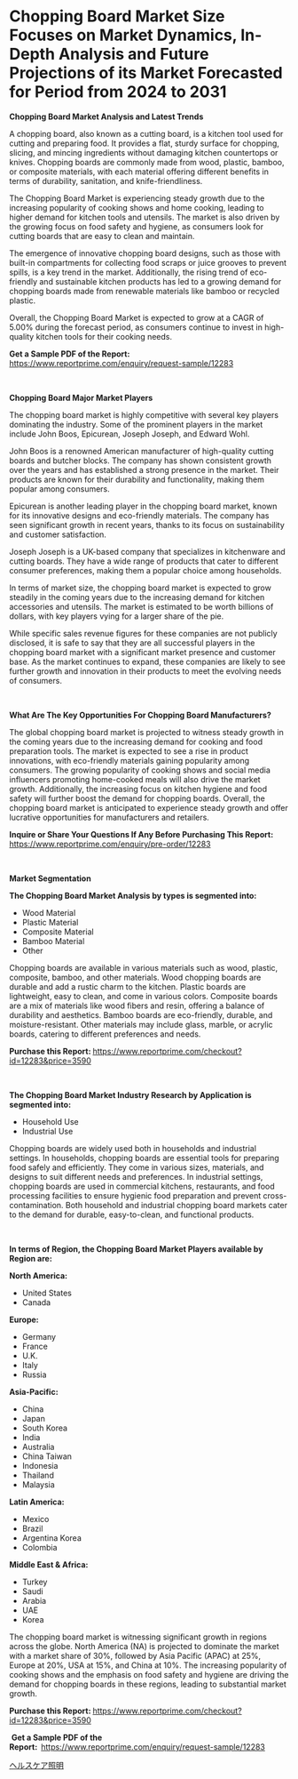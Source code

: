 <p><h1>Chopping Board Market Size Focuses on Market Dynamics, In-Depth Analysis and Future Projections of its Market Forecasted for Period from 2024 to 2031</h1></p><p><strong>Chopping Board Market Analysis and Latest Trends</strong></p>
<p><p>A chopping board, also known as a cutting board, is a kitchen tool used for cutting and preparing food. It provides a flat, sturdy surface for chopping, slicing, and mincing ingredients without damaging kitchen countertops or knives. Chopping boards are commonly made from wood, plastic, bamboo, or composite materials, with each material offering different benefits in terms of durability, sanitation, and knife-friendliness.</p><p>The Chopping Board Market is experiencing steady growth due to the increasing popularity of cooking shows and home cooking, leading to higher demand for kitchen tools and utensils. The market is also driven by the growing focus on food safety and hygiene, as consumers look for cutting boards that are easy to clean and maintain.</p><p>The emergence of innovative chopping board designs, such as those with built-in compartments for collecting food scraps or juice grooves to prevent spills, is a key trend in the market. Additionally, the rising trend of eco-friendly and sustainable kitchen products has led to a growing demand for chopping boards made from renewable materials like bamboo or recycled plastic.</p><p>Overall, the Chopping Board Market is expected to grow at a CAGR of 5.00% during the forecast period, as consumers continue to invest in high-quality kitchen tools for their cooking needs.</p></p>
<p><strong>Get a Sample PDF of the Report:&nbsp;</strong> <a href="https://www.reportprime.com/enquiry/request-sample/12283">https://www.reportprime.com/enquiry/request-sample/12283</a></p>
<p>&nbsp;</p>
<p><strong>Chopping Board Major Market Players</strong></p>
<p><p>The chopping board market is highly competitive with several key players dominating the industry. Some of the prominent players in the market include John Boos, Epicurean, Joseph Joseph, and Edward Wohl. </p><p>John Boos is a renowned American manufacturer of high-quality cutting boards and butcher blocks. The company has shown consistent growth over the years and has established a strong presence in the market. Their products are known for their durability and functionality, making them popular among consumers.</p><p>Epicurean is another leading player in the chopping board market, known for its innovative designs and eco-friendly materials. The company has seen significant growth in recent years, thanks to its focus on sustainability and customer satisfaction.</p><p>Joseph Joseph is a UK-based company that specializes in kitchenware and cutting boards. They have a wide range of products that cater to different consumer preferences, making them a popular choice among households.</p><p>In terms of market size, the chopping board market is expected to grow steadily in the coming years due to the increasing demand for kitchen accessories and utensils. The market is estimated to be worth billions of dollars, with key players vying for a larger share of the pie.</p><p>While specific sales revenue figures for these companies are not publicly disclosed, it is safe to say that they are all successful players in the chopping board market with a significant market presence and customer base. As the market continues to expand, these companies are likely to see further growth and innovation in their products to meet the evolving needs of consumers.</p></p>
<p>&nbsp;</p>
<p><strong>What Are The Key Opportunities For Chopping Board Manufacturers?</strong></p>
<p><p>The global chopping board market is projected to witness steady growth in the coming years due to the increasing demand for cooking and food preparation tools. The market is expected to see a rise in product innovations, with eco-friendly materials gaining popularity among consumers. The growing popularity of cooking shows and social media influencers promoting home-cooked meals will also drive the market growth. Additionally, the increasing focus on kitchen hygiene and food safety will further boost the demand for chopping boards. Overall, the chopping board market is anticipated to experience steady growth and offer lucrative opportunities for manufacturers and retailers.</p></p>
<p><strong>Inquire or Share Your Questions If Any Before Purchasing This Report:</strong> <a href="https://www.reportprime.com/enquiry/pre-order/12283">https://www.reportprime.com/enquiry/pre-order/12283</a></p>
<p>&nbsp;</p>
<p><strong>Market Segmentation</strong></p>
<p><strong>The Chopping Board Market Analysis by types is segmented into:</strong></p>
<p><ul><li>Wood Material</li><li>Plastic Material</li><li>Composite Material</li><li>Bamboo Material</li><li>Other</li></ul></p>
<p><p>Chopping boards are available in various materials such as wood, plastic, composite, bamboo, and other materials. Wood chopping boards are durable and add a rustic charm to the kitchen. Plastic boards are lightweight, easy to clean, and come in various colors. Composite boards are a mix of materials like wood fibers and resin, offering a balance of durability and aesthetics. Bamboo boards are eco-friendly, durable, and moisture-resistant. Other materials may include glass, marble, or acrylic boards, catering to different preferences and needs.</p></p>
<p><strong>Purchase this Report:&nbsp;</strong><a href="https://www.reportprime.com/checkout?id=12283&price=3590">https://www.reportprime.com/checkout?id=12283&price=3590</a></p>
<p>&nbsp;</p>
<p><strong>The Chopping Board Market Industry Research by Application is segmented into:</strong></p>
<p><ul><li>Household Use</li><li>Industrial Use</li></ul></p>
<p><p>Chopping boards are widely used both in households and industrial settings. In households, chopping boards are essential tools for preparing food safely and efficiently. They come in various sizes, materials, and designs to suit different needs and preferences. In industrial settings, chopping boards are used in commercial kitchens, restaurants, and food processing facilities to ensure hygienic food preparation and prevent cross-contamination. Both household and industrial chopping board markets cater to the demand for durable, easy-to-clean, and functional products.</p></p>
<p>&nbsp;</p>
<p><strong>In terms of Region, the Chopping Board Market Players available by Region are:</strong></p>
<p>
    <p> <strong> North America: </strong>
        <ul>
            <li>United States</li>
            <li>Canada</li>
        </ul>
        </p> 
    <p> <strong> Europe: </strong>
        <ul>
            <li>Germany</li>
            <li>France</li>
            <li>U.K.</li>
            <li>Italy</li>
            <li>Russia</li>
        </ul>
        </p> 
    <p> <strong> Asia-Pacific: </strong>
        <ul>
            <li>China</li>
            <li>Japan</li>
            <li>South Korea</li>
            <li>India</li>
            <li>Australia</li>
            <li>China Taiwan</li>
            <li>Indonesia</li>
            <li>Thailand</li>
            <li>Malaysia</li>
        </ul>
        </p> 
    <p> <strong> Latin America: </strong>
        <ul>
            <li>Mexico</li>
            <li>Brazil</li>
            <li>Argentina Korea</li>
            <li>Colombia</li>
        </ul>
        </p> 
    <p> <strong> Middle East & Africa: </strong>
        <ul>
            <li>Turkey</li>
            <li>Saudi</li>
            <li>Arabia</li>
            <li>UAE</li>
            <li>Korea</li>
        </ul>
    </p>
    </p>
<p><p>The chopping board market is witnessing significant growth in regions across the globe. North America (NA) is projected to dominate the market with a market share of 30%, followed by Asia Pacific (APAC) at 25%, Europe at 20%, USA at 15%, and China at 10%. The increasing popularity of cooking shows and the emphasis on food safety and hygiene are driving the demand for chopping boards in these regions, leading to substantial market growth.</p></p>
<p><strong>Purchase this Report: </strong><a href="https://www.reportprime.com/checkout?id=12283&price=3590">https://www.reportprime.com/checkout?id=12283&price=3590</a></p>
<p>&nbsp;<strong>Get a Sample PDF of the Report:&nbsp;&nbsp;</strong><a href="https://www.reportprime.com/enquiry/request-sample/12283">https://www.reportprime.com/enquiry/request-sample/12283</a></p>
<p><strong></strong></p>
<p><p><a href="https://github.com/oqoeusbvpadwjs08/Market-Research-Report-List-1/blob/main/64762912683.md">ヘルスケア照明</a></p></p>